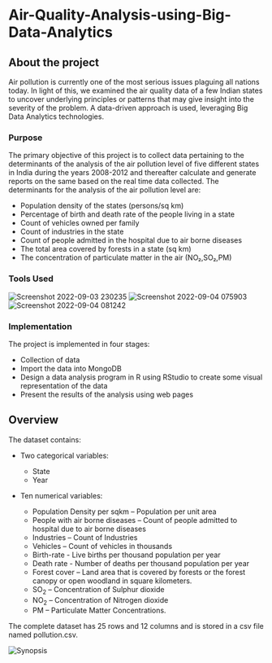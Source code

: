 # Air-Quality-Analysis-using-Big-Data-Analytics

## About the project 
Air pollution is currently one of the most serious issues plaguing all nations today. In light of this, we examined the air quality data of a few Indian states to uncover underlying principles or patterns that may give insight into the severity of the problem. A data-driven approach is used, leveraging Big Data Analytics technologies.
 
 ### Purpose
The primary objective of this project is to collect data pertaining to the determinants of the analysis of the air pollution level of five different states in India during the years 2008-2012 and thereafter calculate and generate reports on the same based on the real time data collected. The determinants for the analysis of the air pollution level are:

-	Population density of the states (persons/sq km)
-	Percentage of birth and death rate of the people living in a state
-	Count of vehicles owned per family
-	Count of industries in the state
-	Count of people admitted in the hospital due to air borne diseases
-	The total area covered by forests in a state (sq km)
- The concentration of particulate matter in the air (NO₂,SO₂,PM)

### Tools Used
![Screenshot 2022-09-03 230235](https://user-images.githubusercontent.com/71536311/188284725-a99e99dc-0b32-4819-87bf-e3cbd9f1d966.png) ![Screenshot 2022-09-04 075903](https://user-images.githubusercontent.com/71536311/188296743-ade5d961-8d00-42b2-8348-8695b8ff2e34.png)![Screenshot 2022-09-04 081242](https://user-images.githubusercontent.com/71536311/188297252-27f1c2d2-8b62-43d6-be54-84a707d21cb2.png)

### Implementation
The project is implemented in four stages:
-	Collection of data 
-	Import the data into MongoDB
-	Design a data analysis program in R using RStudio to create some visual representation of the data
-	Present the results of the analysis using web pages

## Overview

The dataset contains:
-	Two categorical variables:
    - State
    -	Year
   
-	Ten numerical variables:
    -	Population Density per sqkm – Population per unit area
    -	People with air borne diseases – Count of people admitted to hospital due to air 
borne diseases
    -	Industries – Count of Industries
    -	Vehicles – Count of vehicles in thousands
    -	Birth-rate - Live births per thousand population per year
    -	Death rate - Number of deaths per thousand population per year
    -	Forest cover – Land area that is covered by forests or the forest canopy or open 
woodland in square kilometers.
    -	SO<sub>2</sub> – Concentration of Sulphur dioxide
    -	NO<sub>2</sub> – Concentration of Nitrogen dioxide
    -	PM – Particulate Matter Concentrations.

The complete dataset has 25 rows and 12 columns and is stored in a csv file named pollution.csv.

![Synopsis](https://user-images.githubusercontent.com/71536311/188313518-edaab002-9583-4d83-9aee-4b5d3ed63957.jpg)






